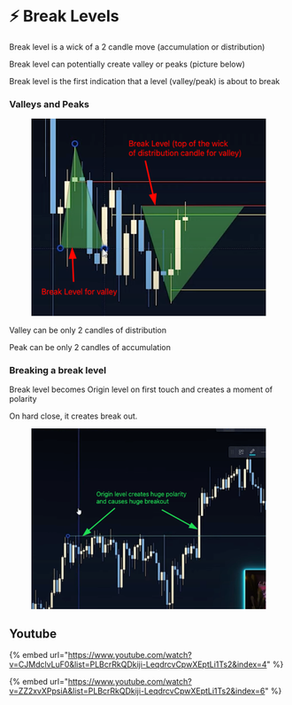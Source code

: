 # ⚡ Break Levels

Break level is a wick of a 2 candle move (accumulation or distribution)&#x20;

Break level can potentially create valley or peaks (picture below)

Break level is the first indication that a level (valley/peak) is about to break

### Valleys and Peaks



<figure><img src="../../.gitbook/assets/image (4) (1) (1) (1) (1).png" alt=""><figcaption></figcaption></figure>

Valley can be only 2 candles of distribution

Peak can be only 2 candles of accumulation



### Breaking a break level

Break level becomes Origin level on first touch and creates a moment of polarity

On hard close, it creates break out.&#x20;

<figure><img src="../../.gitbook/assets/image (12).png" alt=""><figcaption></figcaption></figure>



## Youtube

{% embed url="https://www.youtube.com/watch?v=CJMdclvLuF0&list=PLBcrRkQDkiji-LeqdrcvCpwXEptLi1Ts2&index=4" %}

{% embed url="https://www.youtube.com/watch?v=ZZ2xvXPpsiA&list=PLBcrRkQDkiji-LeqdrcvCpwXEptLi1Ts2&index=6" %}
